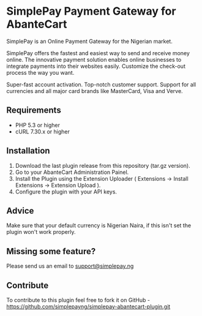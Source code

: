 # SimplePay Payment Gateway for AbanteCart

SimplePay is an Online Payment Gateway for the Nigerian market.

SimplePay offers the fastest and easiest way to send and receive money online. The innovative payment solution enables online businesses to integrate payments into their websites easily. Customize the check-out process the way you want.

Super-fast account activation. Top-notch customer support. Support for all currencies and all major card brands like MasterCard, Visa and Verve.

## Requirements
* PHP 5.3 or higher
* cURL 7.30.x or higher

## Installation
1. Download the last plugin release from this repository (tar.gz version).
2. Go to your AbanteCart Administration Painel.
3. Install the Plugin using the Extension Uploader  ( Extensions -> Install Extensions -> Extension Upload ).
4. Configure the plugin with your API keys.

## Advice

Make sure that your default currency is Nigerian Naira, if this isn't set the plugin won't work properly. 

## Missing some feature?
Please send us an email to support@simplepay.ng

## Contribute
To contribute to this plugin feel free to fork it on GitHub - https://github.com/simplepayng/simplepay-abantecart-plugin.git

